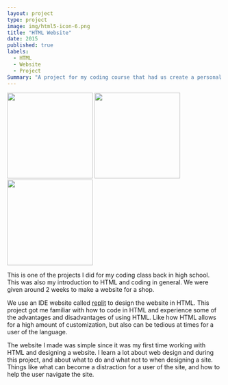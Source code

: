 ```yaml
---
layout: project
type: project
image: img/html5-icon-6.png
title: "HTML Website"
date: 2015
published: true
labels:
  - HTML
  - Website
  - Project
Summary: "A project for my coding course that had us create a personal website with HTML."
---
```


<div class="text-center p-4">
  <img width="200px" src="../img/images1.png" class="img-thumbnail" >
  <img width="200px" src="../img/html5-icon-6.png" class="img-thumbnail" >
  <img width="200px" src="../img/images2.jpg" class="img-thumbnail" >
</div>

This is one of the projects I did for my coding class back in high school. This was also my introduction to HTML and coding in general. We were given around 2 weeks to make a website for a shop. 

We use an IDE website called [replit](https://replit.com/) to design the website in HTML. This project got me familiar with how to code in HTML and experience some of the advantages and disadvantages of using HTML. Like how HTML allows for a high amount of customization, but also can be tedious at times for a user of the language.

The website I made was simple since it was my first time working with HTML and designing a website. I learn a lot about web design and during this project, and about what to do and what not to when designing a site. Things like what can become a distraction for a user of the site, and how to help the user navigate the site.
